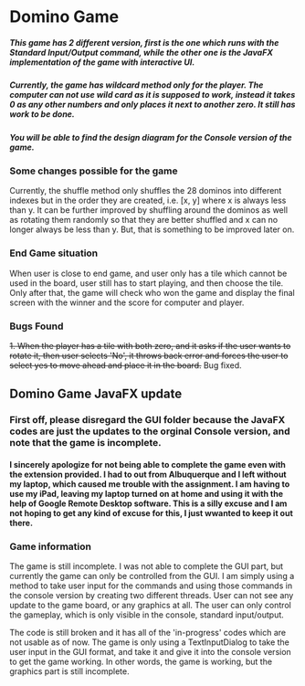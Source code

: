 # Domino Game
##### This game has 2 different version, first is the one which runs with the Standard Input/Output command, while the other one is the JavaFX implementation of the game with interactive UI.

##### Currently, the game has wildcard method only for the player. The computer can not use wild card as it is supposed to work, instead it takes 0 as any other numbers and only places it next to another zero. It still has work to be done.

##### You will be able to find the design diagram for the Console version of the game. 

### Some changes possible for the game
 Currently, the shuffle method only shuffles the 28 dominos into different indexes but in the order they are created, i.e. [x, y] where x is always less than y. It can be further improved by shuffling around the dominos as well as rotating them randomly so that they are better shuffled and x can no longer always be less than y. But, that is something to be improved later on.

### End Game situation
When user is close to end game, and user only has a tile which cannot be used in the board, user still has to start playing, and then choose the tile. Only after that, the game will check who won the game and display the final screen with the winner and the score for computer and player.


### Bugs Found
~~1. When the player has a tile with both zero, and it asks if the user wants to rotate it, then user selects 'No', it throws back error and forces the user to select yes to move ahead and place it in the board.~~ Bug fixed.


## Domino Game JavaFX update
### First off, please disregard the GUI folder because the JavaFX codes are just the updates to the orginal Console version, and note that the game is incomplete.

#### I sincerely apologize for not being able to complete the game even with the extension provided. I had to out from Albuquerque and I left without my laptop, which caused me trouble with the assignment. I am having to use my iPad, leaving my laptop turned on at home and using it with the help of Google Remote Desktop software. This is a silly excuse and I am not hoping to get any kind of excuse for this, I just wwanted to keep it out there.

### Game information
The game is still incomplete. I was not able to complete the GUI part, but currently the game can only be controlled from the GUI. I am simply using a method to take user input for the commands and using those commands in the console version by creating two different threads. User can not see any update to the game board, or any graphics at all. The user can only control the gameplay, which is only visible in the console, standard input/output. 


The code is still broken and it has all of the 'in-progress' codes which are not usable as of now. 
The game is only using a TextInputDialog to take the user input in the GUI format, and take it and give it into the console version to get the game working. In other words, the game is working, but the graphics part is still incomplete.